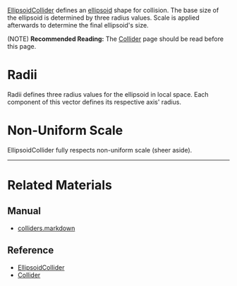 [EllipsoidCollider](https://github.com/ZilchEngine/ZilchDocs/blob/master/code_reference/class_reference/ellipsoidcollider.markdown) defines an [ellipsoid](https://en.wikipedia.org/wiki/Ellipsoid ) shape for collision. The base size of the ellipsoid is determined by three radius values. Scale is applied afterwards to determine the final ellipsoid's size.

(NOTE) **Recommended Reading:** The [Collider](https://github.com/ZilchEngine/ZilchDocs/blob/master/zilch_editor_documentation/zilchmanual/physics/colliders.markdown) page should be read before this page.


 #  Radii
Radii  defines three radius values for the ellipsoid in local space. Each component of this vector defines its respective axis' radius.

 #  Non-Uniform Scale
EllipsoidCollider fully respects non-uniform scale (sheer aside).


---
 #  Related Materials
 ##  Manual
- [colliders.markdown](https://github.com/ZilchEngine/ZilchDocs/blob/master/zilch_editor_documentation/zilchmanual/physics/colliders.markdown)

 ##  Reference
- [EllipsoidCollider](https://github.com/ZilchEngine/ZilchDocs/blob/master/code_reference/class_reference/ellipsoidcollider.markdown)
- [Collider](https://github.com/ZilchEngine/ZilchDocs/blob/master/code_reference/class_reference/collider.markdown) 

 